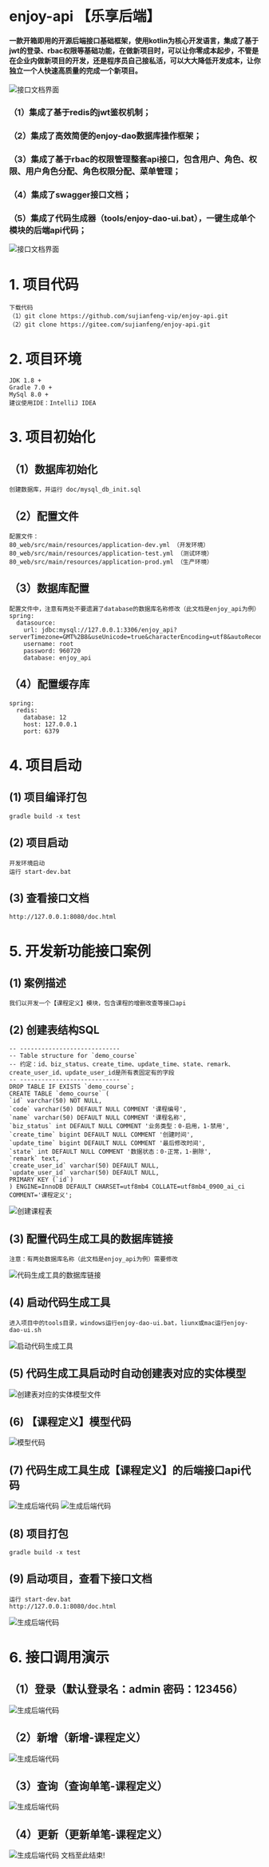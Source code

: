# enjoy-api 【乐享后端】
#### 一款开箱即用的开源后端接口基础框架，使用kotlin为核心开发语言，集成了基于jwt的登录、rbac权限等基础功能，在做新项目时，可以让你零成本起步，不管是在企业内做新项目的开发，还是程序员自己接私活，可以大大降低开发成本，让你独立一个人快速高质量的完成一个新项目。
![接口文档界面](https://hougu-erp2.oss-cn-shanghai.aliyuncs.com/enjoy-api/wow.jpg)
### （1）集成了基于redis的jwt鉴权机制；
### （2）集成了高效简便的enjoy-dao数据库操作框架；
### （3）集成了基于rbac的权限管理整套api接口，包含用户、角色、权限、用户角色分配、角色权限分配、菜单管理；
### （4）集成了swagger接口文档；
### （5）集成了代码生成器（tools/enjoy-dao-ui.bat），一键生成单个模块的后端api代码；
![接口文档界面](https://hougu-erp2.oss-cn-shanghai.aliyuncs.com/enjoy-api/api-docs.jpg)
# 1. 项目代码
    下载代码
    （1）git clone https://github.com/sujianfeng-vip/enjoy-api.git
    （2）git clone https://gitee.com/sujianfeng/enjoy-api.git
# 2. 项目环境
    JDK 1.8 +
    Gradle 7.0 +
    MySql 8.0 +
    建议使用IDE：IntelliJ IDEA
# 3. 项目初始化
## （1）数据库初始化
    创建数据库，并运行 doc/mysql_db_init.sql
## （2）配置文件 
    配置文件：    
    80_web/src/main/resources/application-dev.yml （开发环境）
    80_web/src/main/resources/application-test.yml （测试环境）
    80_web/src/main/resources/application-prod.yml （生产环境）
## （3）数据库配置
    配置文件中，注意有两处不要遗漏了database的数据库名称修改（此文档是enjoy_api为例）
    spring: 
      datasource:
        url: jdbc:mysql://127.0.0.1:3306/enjoy_api?serverTimezone=GMT%2B8&useUnicode=true&characterEncoding=utf8&autoReconnect=true&failOverReadOnly=false
        username: root
        password: 960720
        database: enjoy_api
## （4）配置缓存库
    spring:
      redis:
        database: 12
        host: 127.0.0.1
        port: 6379
# 4. 项目启动
## (1) 项目编译打包
    gradle build -x test
## (2) 项目启动
    开发环境启动
    运行 start-dev.bat
## (3) 查看接口文档
    http://127.0.0.1:8080/doc.html
# 5. 开发新功能接口案例
## (1) 案例描述
    我们以开发一个【课程定义】模块，包含课程的增删改查等接口api
## (2) 创建表结构SQL
    -- ----------------------------
    -- Table structure for `demo_course`
    -- 约定：id、biz_status、create_time、update_time、state、remark、create_user_id、update_user_id是所有表固定有的字段
    -- ----------------------------
    DROP TABLE IF EXISTS `demo_course`;
    CREATE TABLE `demo_course` (
    `id` varchar(50) NOT NULL,
    `code` varchar(50) DEFAULT NULL COMMENT '课程编号',
    `name` varchar(50) DEFAULT NULL COMMENT '课程名称',  
    `biz_status` int DEFAULT NULL COMMENT '业务类型：0-启用，1-禁用',
    `create_time` bigint DEFAULT NULL COMMENT '创建时间',
    `update_time` bigint DEFAULT NULL COMMENT '最后修改时间',
    `state` int DEFAULT NULL COMMENT '数据状态：0-正常，1-删除',
    `remark` text,
    `create_user_id` varchar(50) DEFAULT NULL,
    `update_user_id` varchar(50) DEFAULT NULL,
    PRIMARY KEY (`id`)
    ) ENGINE=InnoDB DEFAULT CHARSET=utf8mb4 COLLATE=utf8mb4_0900_ai_ci COMMENT='课程定义';
![创建课程表](https://hougu-erp2.oss-cn-shanghai.aliyuncs.com/enjoy-api/create-table.jpg)
## (3) 配置代码生成工具的数据库链接
    注意：有两处数据库名称（此文档是enjoy_api为例）需要修改
![代码生成工具的数据库链接](https://hougu-erp2.oss-cn-shanghai.aliyuncs.com/enjoy-api/tools-db.jpg)
## (4) 启动代码生成工具
    进入项目中的tools目录，windows运行enjoy-dao-ui.bat，liunx或mac运行enjoy-dao-ui.sh
![启动代码生成工具](https://hougu-erp2.oss-cn-shanghai.aliyuncs.com/enjoy-api/start-code-tools.jpg)    
## (5) 代码生成工具启动时自动创建表对应的实体模型
![创建表对应的实体模型文件](https://hougu-erp2.oss-cn-shanghai.aliyuncs.com/enjoy-api/model-code-file.jpg)
## (6) 【课程定义】模型代码
![模型代码](https://hougu-erp2.oss-cn-shanghai.aliyuncs.com/enjoy-api/model-code-class.jpg)
## (7) 代码生成工具生成【课程定义】的后端接口api代码
![生成后端代码](https://hougu-erp2.oss-cn-shanghai.aliyuncs.com/enjoy-api/build-back-code.jpg)
![生成后端代码](https://hougu-erp2.oss-cn-shanghai.aliyuncs.com/enjoy-api/demo-back-code.jpg)
## (8) 项目打包
    gradle build -x test
## (9) 启动项目，查看下接口文档
    运行 start-dev.bat
    http://127.0.0.1:8080/doc.html
![生成后端代码](https://hougu-erp2.oss-cn-shanghai.aliyuncs.com/enjoy-api/course-api-docs.jpg)

# 6. 接口调用演示
## （1）登录（默认登录名：admin 密码：123456）
![生成后端代码](https://hougu-erp2.oss-cn-shanghai.aliyuncs.com/enjoy-api/login.jpg)    
## （2）新增（新增-课程定义）
![生成后端代码](https://hougu-erp2.oss-cn-shanghai.aliyuncs.com/enjoy-api/add-course.jpg)
## （3）查询（查询单笔-课程定义）
![生成后端代码](https://hougu-erp2.oss-cn-shanghai.aliyuncs.com/enjoy-api/query-one.jpg)
## （4）更新（更新单笔-课程定义）
![生成后端代码](https://hougu-erp2.oss-cn-shanghai.aliyuncs.com/enjoy-api/update-one.jpg)
文档至此结束!